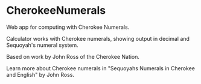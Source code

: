 # CherokeeNumerals
Web app for computing with Cherokee Numerals.

Calculator works with Cherokee numerals, showing output in decimal and Sequoyah's numeral system.

Based on work by John Ross of the Cherokee Nation.

Learn more about Cherokee numerals in "Sequoyahs Numerals in Cherokee and English" by John Ross.
